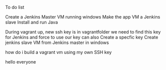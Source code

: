 To do list

Create a Jenkins Master VM running windows
Make the app VM a Jenkins slave
Install and run Java

During vagrant up, new ssh key is in vagrantfolder
we need to find this key for Jenkins and force to use our key
can also Create a specfic key
Create jenkins slave VM from Jenkins master in windows

how do i build a vagrant vm using my own SSH key

hello everyone
